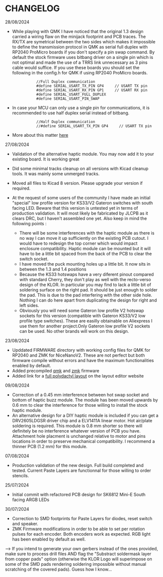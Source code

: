 # CHANGELOG
28/08/2024
-  While playing with QMK I have noticed that the original 1.3 design carried a wiring flaw on the minijack footprint and PCB traces. The RX/TX are symetrical between the two sides which makes it impossible to define the transmission protocol in QMK as serial full duplex with RP2040 ProMicro boards if you don't specify a pin swap command. By default the stock firmware uses bitbang driver on a single pin which is not optimal and made the use of a TRRS link unnecessary as 3 pins cable would suffice. If you use these boards you should set the following in the config.h for QMK if using RP2040 ProMicro boards.
      
                  //Full Duplex communication
                  #define SERIAL_USART_TX_PIN GP4     // USART TX pin
                  #define SERIAL_USART_RX_PIN GP1     // USART RX pin
                  #define SERIAL_USART_FULL_DUPLEX
                  #define SERIAL_USART_PIN_SWAP

-  In case your MCU can only use a single pin for communications, it is recommended to use half duplex serial instead of bitbang.
      
                  //Half Duplex communication
                  //#define SERIAL_USART_TX_PIN GP4     // USART TX pin
       
-  More about this matter [here](https://docs.qmk.fm/drivers/serial)

27/08/2024
-  Validation of the alternative haptic module. You may now add it to your existing board. It is working great
-  Did some minimal tracks cleanup on all versions with Kicad cleanup tools. It was mainly some unmerged tracks.
-  Moved all files to Kicad 8 version. Please upgrade your version if required.
-  At the request of some users of the community I have made an initial "special" low profile version for KS33/V2 Gateron switches with south facing LED. Beware that this version is untested yet in terms of production validation. It will most likely be fabricated by JLCPB as it clears DRC, but I haven't assembled one yet. Also keep in mind the following points :

    - There will be some interferences with the haptic module as there is no way I can move it up sufficiently on the existing PCB cutout. I would have to redesign the top corner which would impact enclosure compatibility. Haptic module can be mounted but it will have to be a little bit spaced from the back of the PCB to clear the switch socket.
    - I have moved the puck mounting holes up a little bit. It now sits in between the 1.3 and 1.4 positions
    - Because the KS33 hotswaps have a very diferent pinout compared with standard Cherry, they don't play as well with the recto-verso design of the KLOR. In particular you may find to lack a little bit of soldering surface on the right pad. It should be just enough to solder the pad. This is due to the pad interfering with the other side hole. Nothing I can do here apart from duplicating the design for right and left sides.
    - Obviously you will need some Gateron low profile V2 hotswap sockets for this version (compatible with Gateron KS33/V2 low profile type switches). These are easilly obtainable on Aliexpress I use them for another project.Only Gateron low profile V2 sockets can be used. No other brands will work on this design.

23/08/2024
-  Upddated FIRMWARE directory with working config files for QMK for RP2040 and ZMK for NiceNanoV2. These are not perfect but both firmware compile without errors and have the maximum functionalities enabled by default.
-  Added precompiled [qmk](https://github.com/Lefuneste83/KLOR/tree/main/FIRMWARE/Ready-to-flash/qmk-RP2040) and [zmk](https://github.com/Lefuneste83/KLOR/tree/main/FIRMWARE/Ready-to-flash/zmk-NiceNanoV2) firmware
-  Added link for a [full polydactyl layout](http://www.keyboard-layout-editor.com/#/gists/49ff09e68b46feb39760467424a4601a) on the layout editor website

09/08/2024
- Correction of a 0.45 mm interference between hot swap socket and bottom of haptic buzz module. The module has been moved upwards by 0.6 mm to clear the interference for those willing to install the stock haptic module.
- An alternative design for a DIY haptic module is included if you can get a DRV2605LDGSR driver chip and a ELV1411A linear motor. Hot air/plate soldering is required. This module is 0.8 mm shorter so there will definitely be no interference whatever version of PCB you have. Attachment hole placment is unchanged relative to motor and pins locations in order to preserve mechanical compatibility. I recommend a thinner PCB (1.2 mm) for this module.

07/08/2024
-  Production validation of the new design. Full build completed and tested. Current Paste Layers are functionnal for those willing to order stencils.

25/07/2024
-  Initial commit with refactored PCB design for SK6812 Mini-E South facing ARGB LEDs

30/07/2024
-  Correction to SMD footprints for Paste Layers for diodes, reset switch and speaker.
-  ZMK Firmware modifications in order to be able to set per rotation pulses for each encoder. Both encoders work as expected. RGB light has been enabled by default as well.

--> If you intend to generate your own gerbers instead of the ones provided, make sure to process drill files AND flag the "Substract soldermask layer from copper pads" option (otherwise the KLOR Logo will superimpose on some of the SMD pads rendering soldering impossible without manual scratching of the covered pads). Guess how I know...
